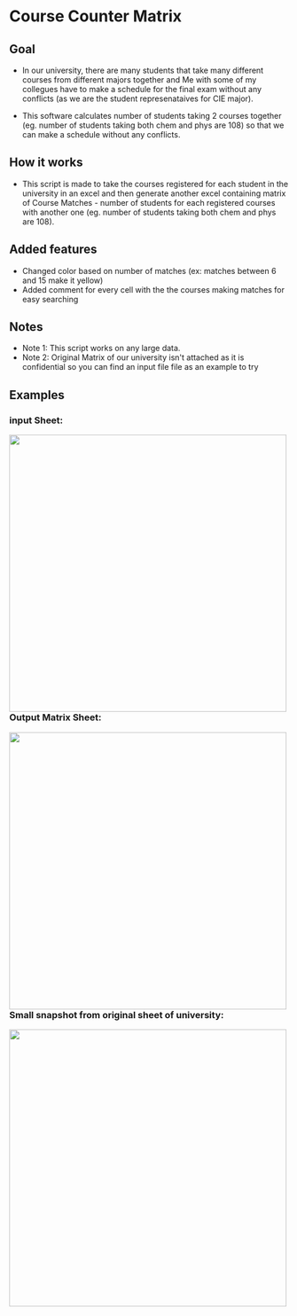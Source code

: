 # Course Counter Matrix

## Goal
- In our university, there are many students that take many different courses from different majors together and Me with some of my collegues have to make a schedule for the final exam without any conflicts (as we are the student represenataives for CIE major).

- This software calculates number of students taking 2 courses together (eg. number of students taking both chem and phys are 108) so that we can make a schedule without any conflicts.

## How it works
- This script is made to take the courses registered for each student in the university in an excel and then generate another excel containing matrix of Course Matches - number of students for each registered  courses with another one (eg. number of students taking both chem and phys are 108).


## Added features

- Changed color based on number of matches (ex: matches between 6 and 15 make it yellow) 
- Added comment for every cell with the the courses making matches for easy searching 



## Notes
- Note 1: This script works on any large data.
- Note 2: Original Matrix of our university isn't attached as it is confidential so you can find an input file file as an example to try


## Examples

### input Sheet:

<img align="left" width="500px" src="https://i.ibb.co/jZ4Tjr5/Screenshot-92.png" /></br></br></br></br></br></br></br></br></br></br></br>

### Output Matrix Sheet:

<img align="left" width="500px" src="https://i.ibb.co/wSGqr6P/Screenshot-96.png" /></br></br></br></br></br></br></br></br></br></br></br>

### Small snapshot from original sheet of university:

<img align="left" width="500px" src="https://i.ibb.co/P9cDzPC/Screenshot-93.png" /></br></br></br></br></br></br></br></br></br></br></br>
